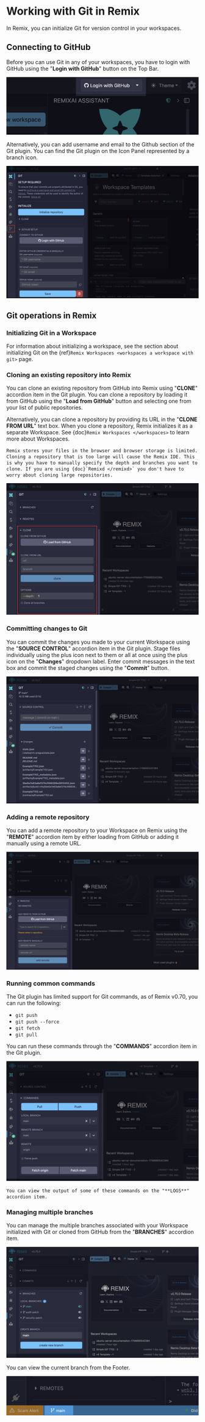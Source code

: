 # Working with Git in Remix

In Remix, you can initialize Git for version control in your workspaces.

## Connecting to GitHub

Before you can use Git in any of your workspaces, you have to login with GitHub using the "**Login with GitHub**" button on the Top Bar.

![Remix Top Bar showing login with GitHub button.](images/git/login-with-github.png)

Alternatively, you can add username and email to the Github section of the Git plugin. You can find the Git plugin on the Icon Panel represented by a branch icon.

![Git plugin settings.](images/git/gh-login-manually.png)

## Git operations in Remix

### Initializing Git in a Workspace

For information about initializing a workspace, see the section about initializing Git on the {ref}`Remix Workspaces <workspaces a workspace with git>` page.

### Cloning an existing repository into Remix

You can clone an existing repository from GitHub into Remix using "**CLONE**" accordion item in the Git plugin. You can clone a repository by loading it from GitHub using the "**Load from GitHub**" button and selecting one from your list of public repositories.

Alternatively, you can clone a repository by providing its URL in the "**CLONE FROM URL**" text box. When you clone a repository, Remix initializes it as a separate Workspace. See {doc}`Remix Workspaces </workspaces>` to learn more about Workspaces.

```{note}
Remix stores your files in the browser and browser storage is limited. Cloning a repository that is too large will cause the Remix IDE. This is why you have to manually specify the depth and branches you want to clone. If you are using {doc}`Remixd </remixd>` you don't have to worry about cloning large repositories.
```

![Remix Git plugin clone section.](images/git/gh-clone.png)

### Committing changes to Git

You can commit the changes you made to your current Workspace using the "**SOURCE CONTROL**" accordion item in the Git plugin. Stage files individually using the plus icon next to them or all at once using the plus icon on the "**Changes**" dropdown label. Enter commit messages in the text box and commit the staged changes using the "**Commit**" button.

![Remix Git plugin clone section.](images/git/gh-commit.png)

### Adding a remote repository

You can add a remote repository to your Workspace on Remix using the "**REMOTE**" accordion item by either loading from GitHub or adding it manually using a remote URL.

![Remix Git plugin highlighting the REMOTE tool.](images/git/gh-remote-repo.png)

### Running common commands

The Git plugin has limited support for Git commands, as of Remix v0.70, you can run the following:

- `git push`
- `git push --force`
- `git fetch`
- `git pull`

You can run these commands through the "**COMMANDS**" accordion item in the Git plugin.

![Remix Git plugin showing common Git commands.](images/git/gh-git-commands.png)

```{tip}
You can view the output of some of these commands on the "**LOGS**" accordion item.
```

### Managing multiple branches

You can manage the multiple branches associated with your Workspace initialized with Git or cloned from GitHub from the "**BRANCHES**" accordion item.

![Remix Git Plugin showing multiple branches](images/git/gh-git-branches.png)

You can view the current branch from the Footer.

![Remix IDE branch indicator.](images/git/a-fe-branch-man1.png)
